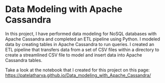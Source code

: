 # Data Modeling with Apache Cassandra
In this project, I have performed data modeling for NoSQL databases with Apache Cassandra and completed an ETL pipeline using Python. I modeled data by creating tables in Apache Cassandra to run queries. I created an ETL pipeline that transfers data from a set of CSV files within a directory to create a streamlined CSV file to model and insert data into Apache Cassandra tables.

Take a look at the notebook that I created for this project on this page:
https://patelatharva.github.io/Data_modeling_with_Apache_Cassandra/